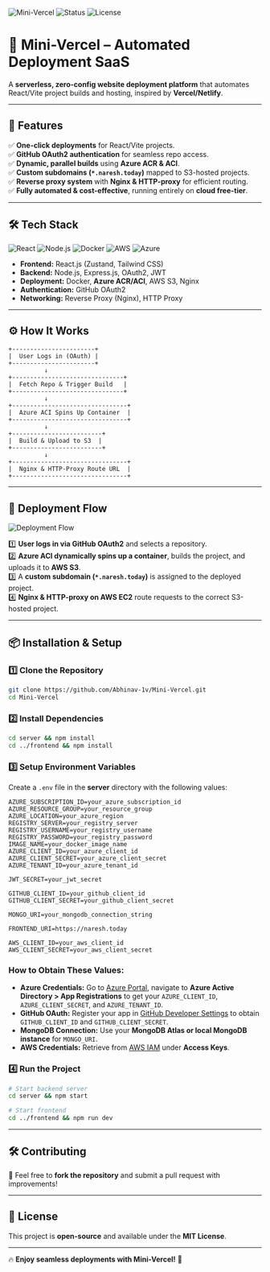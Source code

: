 ![Mini-Vercel](https://img.shields.io/badge/Mini--Vercel-Automated%20Deployment-blue?style=for-the-badge)
![Status](https://img.shields.io/badge/Status-Active-success?style=for-the-badge)
![License](https://img.shields.io/badge/License-MIT-yellow?style=for-the-badge)

# **🚀 Mini-Vercel – Automated Deployment SaaS**
A **serverless, zero-config website deployment platform** that automates React/Vite project builds and hosting, inspired by **Vercel/Netlify**.  

---

## **🌟 Features**
✅ **One-click deployments** for React/Vite projects.  
✅ **GitHub OAuth2 authentication** for seamless repo access.  
✅ **Dynamic, parallel builds** using **Azure ACR & ACI**.  
✅ **Custom subdomains (`*.naresh.today`)** mapped to S3-hosted projects.  
✅ **Reverse proxy system** with **Nginx & HTTP-proxy** for efficient routing.  
✅ **Fully automated & cost-effective**, running entirely on **cloud free-tier**.  

---

## **🛠️ Tech Stack**
![React](https://img.shields.io/badge/Frontend-React-blue?style=flat-square)
![Node.js](https://img.shields.io/badge/Backend-Node.js-green?style=flat-square)
![Docker](https://img.shields.io/badge/DevOps-Docker-blue?style=flat-square)
![AWS](https://img.shields.io/badge/Cloud-AWS-orange?style=flat-square)
![Azure](https://img.shields.io/badge/Cloud-Azure-blue?style=flat-square)

- **Frontend:** React.js (Zustand, Tailwind CSS)  
- **Backend:** Node.js, Express.js, OAuth2, JWT  
- **Deployment:** Docker, **Azure ACR/ACI**, AWS S3, Nginx  
- **Authentication:** GitHub OAuth2  
- **Networking:** Reverse Proxy (Nginx), HTTP Proxy  

---

## **⚙️ How It Works**  

```
+-----------------------+
|  User Logs in (OAuth) |
+-----------------------+
          ↓
+-------------------------------+
|  Fetch Repo & Trigger Build   |
+-------------------------------+
          ↓
+--------------------------------+
|  Azure ACI Spins Up Container  |
+--------------------------------+
          ↓
+-------------------------+
|  Build & Upload to S3  |
+-------------------------+
          ↓
+--------------------------------+
|  Nginx & HTTP-Proxy Route URL  |
+--------------------------------+
```

---

## **🚀 Deployment Flow**
![Deployment Flow](https://media.giphy.com/media/ZVik7pBtu9dNS/giphy.gif)

1️⃣ **User logs in via GitHub OAuth2** and selects a repository.  
2️⃣ **Azure ACI dynamically spins up a container**, builds the project, and uploads it to **AWS S3**.  
3️⃣ A **custom subdomain (`*.naresh.today`)** is assigned to the deployed project.  
4️⃣ **Nginx & HTTP-proxy on AWS EC2** route requests to the correct S3-hosted project.  

---

## **📦 Installation & Setup**
### **1️⃣ Clone the Repository**
```bash
git clone https://github.com/Abhinav-1v/Mini-Vercel.git
cd Mini-Vercel
```
### **2️⃣ Install Dependencies**
```bash
cd server && npm install
cd ../frontend && npm install
```
### **3️⃣ Setup Environment Variables**
Create a `.env` file in the **server** directory with the following values:
```env
AZURE_SUBSCRIPTION_ID=your_azure_subscription_id
AZURE_RESOURCE_GROUP=your_resource_group
AZURE_LOCATION=your_azure_region
REGISTRY_SERVER=your_registry_server
REGISTRY_USERNAME=your_registry_username
REGISTRY_PASSWORD=your_registry_password
IMAGE_NAME=your_docker_image_name
AZURE_CLIENT_ID=your_azure_client_id
AZURE_CLIENT_SECRET=your_azure_client_secret
AZURE_TENANT_ID=your_azure_tenant_id

JWT_SECRET=your_jwt_secret

GITHUB_CLIENT_ID=your_github_client_id
GITHUB_CLIENT_SECRET=your_github_client_secret

MONGO_URI=your_mongodb_connection_string

FRONTEND_URI=https://naresh.today

AWS_CLIENT_ID=your_aws_client_id
AWS_CLIENT_SECRET=your_aws_client_secret
```

### **How to Obtain These Values:**
- **Azure Credentials:** Go to [Azure Portal](https://portal.azure.com), navigate to **Azure Active Directory > App Registrations** to get your `AZURE_CLIENT_ID`, `AZURE_CLIENT_SECRET`, and `AZURE_TENANT_ID`.
- **GitHub OAuth:** Register your app in [GitHub Developer Settings](https://github.com/settings/developers) to obtain `GITHUB_CLIENT_ID` and `GITHUB_CLIENT_SECRET`.
- **MongoDB Connection:** Use your **MongoDB Atlas or local MongoDB instance** for `MONGO_URI`.
- **AWS Credentials:** Retrieve from [AWS IAM](https://aws.amazon.com/iam/) under **Access Keys**.

### **4️⃣ Run the Project**
```bash
# Start backend server
cd server && npm start

# Start frontend
cd ../frontend && npm run dev
```

---

## **🛠️ Contributing**
🚀 Feel free to **fork the repository** and submit a pull request with improvements!  

---

## **📄 License**
This project is **open-source** and available under the **MIT License**.  

---

🔥 **Enjoy seamless deployments with Mini-Vercel!** 🚀
